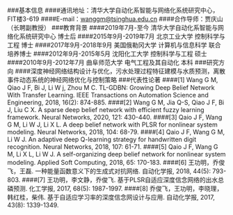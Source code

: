 ###基本信息
####通讯地址：清华大学自动化系智能与网络化系统研究中心，FIT楼3-619
####E-mail：wanggm@tsinghua.edu.cn
####合作导师：贾庆山（长聘副教授）
###教育背景
####2019年7月-至今 清华大学自动化系智能与网络化系统研究中心   博士后
####2015年9月-2019年7月 北京工业大学 控制科学与工程 博士
####2017年9月-2018年9月 美国俄勒冈大学 计算机与信息科学 联合培养博士
####2012年9月-2015年5月 沈阳化工大学 控制科学与工程 硕士
####2010年9月-2012年7月 曲阜师范大学 电气工程及其自动化 本科
###研究方向
####深度神经网络结构设计与优化，污水处理过程特征建模与水质预测，离散事件动态系统的神经网络优化与控制策略
###代表性论著
####[1] Wang G M, Qiao J F, Bi J, Li W j, Zhou M C. TL-GDBN: Growing Deep Belief Network With Transfer Learning. IEEE Transactions on Automation Science and Engineering, 2018, 16(2): 874-885.
####[2] Wang G M, Jia Q-S, Qiao J F, Bi J, Liu C X. A sparse deep belief network with efficient fuzzy learning framework. Neural Networks, 2020, 121: 430-440.
####[3] Qaio J F, Wang G M, Li W J, Li X L. A deep belief network with PLSR for nonlinear system modeling. Neural Networks, 2018, 104: 68-79. 
####[4] Qaio J F, Wang G M, Li W J. An adaptive deep Q-learning strategy for handwritten digit recognition. Neural Networks, 2018, 107: 61-71. 
####[5] Qaio J F, Wang G M, Li X L, Li W J. A self-organizing deep belief network for nonlinear system modeling. Applied Soft Computing, 2018, 65: 170-183.
####[6] 王功明，乔俊飞，王磊. 一种能量函数意义下的生成式对抗网络. 自动化学报, 2018, 44(5): 793-803.
####[7] 王功明，李文静，乔俊飞. 基于PLSR自适应深度信念网络的出水总磷预测. 化工学报, 2017, 68(5): 1987-1997.
####[8] 乔俊飞，王功明，李晓理，韩红桂，柴伟. 基于自适应学习率的深度信念网设计与应用. 自动化学报, 2017, 43(8): 1339-1349.
